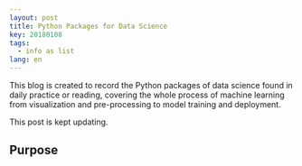 ```yaml
---
layout: post
title: Python Packages for Data Science 
key: 20180108
tags:
  - info as list
lang: en
---
```


This blog is created to record the Python packages of data science found in daily practice or reading, covering the whole process of machine learning from visualization and pre-processing to model training and deployment.

This post is kept updating.

## Purpose



<!--stackedit_data:
eyJoaXN0b3J5IjpbLTE1OTgyMzMyNDhdfQ==
-->